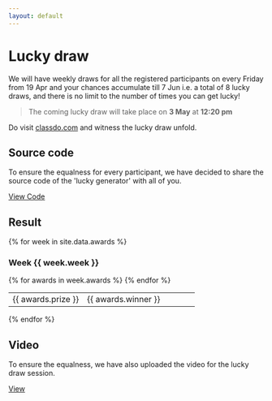 ```yaml
---
layout: default
---
```



# Lucky draw

We will have weekly draws for all the registered participants on every Friday from 19 Apr and your chances accumulate till 7 Jun i.e. a total of 8 lucky draws, and there is no limit to the number of times you can get lucky!

>The coming lucky draw will take place on **3 May** at **12:20 pm**

Do visit [classdo.com](https://classdo.com) and witness the lucky draw unfold.


## Source code

To ensure the equalness for every participant, we have decided to share the source code of the 'lucky generator' with all of you.

<a class="btn" href="https://github.com/buildingblocs/2019/blob/master/luckydraw.py">View Code</a>

## Result
{% for week in site.data.awards %}
<h3>Week {{ week.week }}</h3>
<table>
    {% for awards in week.awards %}
    <tr>
        <td width="40%">{{ awards.prize }}</td>
        <td width="60%">{{ awards.winner }}</td>
    </tr>
    {% endfor %}
</table>
{% endfor %}

## Video

To ensure the equalness, we have also uploaded the video for the lucky draw session.

<a class="btn" href="{{ site.baseurl }}/pre-event/luckydraw/video">View</a>
